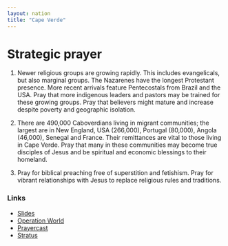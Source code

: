 ```yaml
---
layout: nation
title: "Cape Verde"
---
```


# Strategic prayer

1. Newer religious groups are growing rapidly. This includes evangelicals, but also
marginal groups. The Nazarenes have the longest Protestant presence. More recent arrivals
feature Pentecostals from Brazil and the USA. Pray that more indigenous leaders and pastors may
be trained for these growing groups. Pray that believers might mature and increase despite poverty
and geographic isolation.

2. There are 490,000 Caboverdians living in migrant communities; the largest are
in New England, USA (266,000), Portugal (80,000), Angola (46,000), Senegal and France.
Their remittances are vital to those living in Cape Verde. Pray that many in these communities
may become true disciples of Jesus and be spiritual and economic blessings to their homeland.

3. Pray for biblical preaching free of superstition and fetishism. Pray for vibrant relationships with Jesus to replace religious rules and traditions.


### Links

- [Slides](http://kyk.kiekies.net/?src=https://ccwaterkloof.github.io/prayer/slides/cape-verde.md)
- [Operation World](https://operationworld.org/locations/cabo-verde/)
- [Prayercast](https://prayercast.com/prayer-topic/cape-verde/)
- [Stratus](https://globe.stratus.earth/en/country-explorer/CPV)
